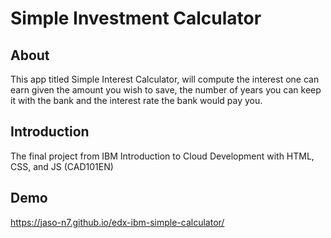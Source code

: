# Simple Investment Calculator

## About
This app titled Simple Interest Calculator, will compute the interest one can earn given the amount you wish to save, the number of years you can keep it with the bank and the interest rate the bank would pay you.

## Introduction
The final project from IBM Introduction to Cloud Development with HTML, CSS, and JS (CAD101EN)

## Demo
https://jaso-n7.github.io/edx-ibm-simple-calculator/
